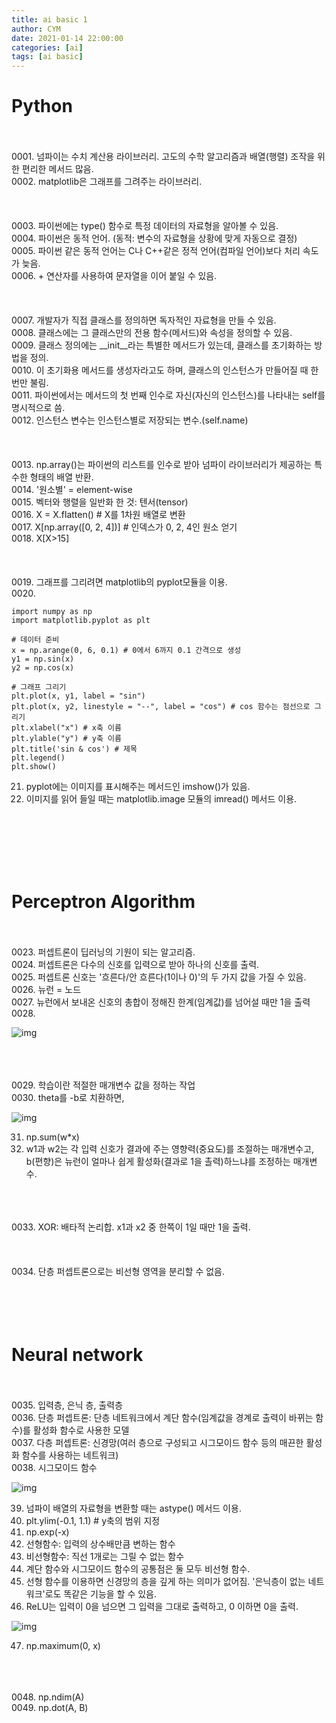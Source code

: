 ```yaml
---
title: ai basic 1
author: CYM
date: 2021-01-14 22:00:00
categories: [ai]
tags: [ai basic]
---
```


# Python
<br>
<br>
0001. 넘파이는 수치 계산용 라이브러리. 고도의 수학 알고리즘과 배열(행렬) 조작을 위한 편리한 메서드 많음.<br>
0002. matplotlib은 그래프를 그려주는 라이브러리.<br>
<br>
<br>
<br>
0003. 파이썬에는 type() 함수로 특정 데이터의 자료형을 알아볼 수 있음.<br>
0004. 파이썬은 동적 언어. (동적: 변수의 자료형을 상황에 맞게 자동으로 결정)<br>
0005. 파이썬 같은 동적 언어는 C나 C++같은 정적 언어(컴파일 언어)보다 처리 속도가 늦음.<br>
0006. + 연산자를 사용하여 문자열을 이어 붙일 수 있음.<br>
<br>
<br>
<br>
0007. 개발자가 직접 클래스를 정의하면 독자적인 자료형을 만들 수 있음.<br>
0008. 클래스에는 그 클래스만의 전용 함수(메서드)와 속성을 정의할 수 있음.<br>
0009. 클래스 정의에는 __init__라는 특별한 메서드가 있는데, 클래스를 초기화하는 방법을 정의.<br>
0010. 이 초기화용 메서드를 생성자라고도 하며, 클래스의 인스턴스가 만들어질 때 한 번만 불림.<br>
0011. 파이썬에서는 메서드의 첫 번째 인수로 자신(자신의 인스턴스)를 나타내는 self를 명시적으로 씀.<br>
0012. 인스턴스 변수는 인스턴스별로 저장되는 변수.(self.name)<br>
<br>
<br>
<br>
0013. np.array()는 파이썬의 리스트를 인수로 받아 넘파이 라이브러리가 제공하는 특수한 형태의 배열 반환.<br>
0014. '원소별' = element-wise<br>
0015. 벡터와 행렬을 일반화 한 것: 텐서(tensor)<br>
0016. X = X.flatten() # X를 1차원 배열로 변환 <br>
0017. X[np.array([0, 2, 4])] # 인덱스가 0, 2, 4인 원소 얻기<br>
0018. X[X>15]<br>
<br>
<br>
<br>
0019. 그래프를 그리려면 matplotlib의 pyplot모듈을 이용.<br>
0020.

```
import numpy as np
import matplotlib.pyplot as plt

# 데이터 준비
x = np.arange(0, 6, 0.1) # 0에서 6까지 0.1 간격으로 생성
y1 = np.sin(x)
y2 = np.cos(x)

# 그래프 그리기
plt.plot(x, y1, label = "sin")
plt.plot(x, y2, linestyle = "--", label = "cos") # cos 함수는 점선으로 그리기
plt.xlabel("x") # x축 이름
plt.ylable("y") # y축 이름
plt.title('sin & cos') # 제목
plt.legend()
plt.show()
```

0021. pyplot에는 이미지를 표시해주는 메서드인 imshow()가 있음.<br>
0022. 이미지를 읽어 들일 때는 matplotlib.image 모듈의 imread() 메서드 이용.<br>
<br>
<br>
<br>
<br>
<br>

# Perceptron Algorithm
<br>
<br>
0023. 퍼셉트론이 딥러닝의 기원이 되는 알고리즘.<br>
0024. 퍼셉트론은 다수의 신호를 입력으로 받아 하나의 신호를 출력.<br>
0025. 퍼셉트론 신호는 '흐른다/안 흐른다(1이나 0)'의 두 가지 값을 가질 수 있음.<br>
0026. 뉴런 = 노드<br>
0027. 뉴런에서 보내온 신호의 총합이 정해진 한계(임계값)를 넘어설 때만 1을 출력<br>
0028.

![img](http://www.sciweavers.org/upload/Tex2Img_1610627699/render.png)

<br>
<br>
<br>
0029. 학습이란 적절한 매개변수 값을 정하는 작업<br>
0030. theta를 -b로 치환하면,

![img](http://www.sciweavers.org/upload/Tex2Img_1610627828/render.png)

0031. np.sum(w\*x)
0032. w1과 w2는 각 입력 신호가 결과에 주는 영향력(중요도)를 조절하는 매개변수고, b(편향)은 뉴런이 얼마나 쉽게 활성화(결과로 1을 촐력)하느냐를 조정하는 매개변수.<br>
<br>
<br>
<br>
0033. XOR: 배타적 논리합. x1과 x2 중 한쪽이 1일 때만 1을 출력.<br>
<br>
<br>
<br>
0034. 단층 퍼셉트론으로는 비선형 영역을 분리할 수 없음.
<br>
<br>
<br>
<br>
<br>

# Neural network
<br>
<br>
0035. 입력층, 은닉 층, 출력층<br>
0036. 단층 퍼셉트론: 단층 네트워크에서 계단 함수(임계값을 경계로 출력이 바뀌는 함수)를 활성화 함수로 사용한 모델<br>
0037. 다층 퍼셉트론: 신경망(여러 층으로 구성되고 시그모이드 함수 등의 매끈한 활성화 함수를 사용하는 네트워크)<br>
0038. 시그모이드 함수<br>

![img](http://www.sciweavers.org/upload/Tex2Img_1610628259/render.png)

0039. 넘파이 배열의 자료형을 변환할 때는 astype() 메서드 이용.<br>
0040. plt.ylim(-0.1, 1.1) # y축의 범위 지정<br>
0041. np.exp(-x)<br>
0042. 선형함수: 입력의 상수배만큼 변하는 함수<br>
0043. 비선형함수: 직선 1개로는 그릴 수 없는 함수<br>
0044. 계단 함수와 시그모이드 함수의 공통점은 둘 모두 비선형 함수.<br>
0045. 선형 함수를 이용하면 신경망의 층을 깊게 하는 의미가 없어짐. '은닉층이 없는 네트워크'로도 똑같은 기능을 할 수 있음.<br>
0046. ReLU는 입력이 0을 넘으면 그 입력을 그대로 출력하고, 0 이하면 0을 출력.<br>

![img](http://www.sciweavers.org/upload/Tex2Img_1610628588/render.png)

0047. np.maximum(0, x)<br>
<br>
<br>
<br>
0048. np.ndim(A)<br>
0049. np.dot(A, B)<br>
